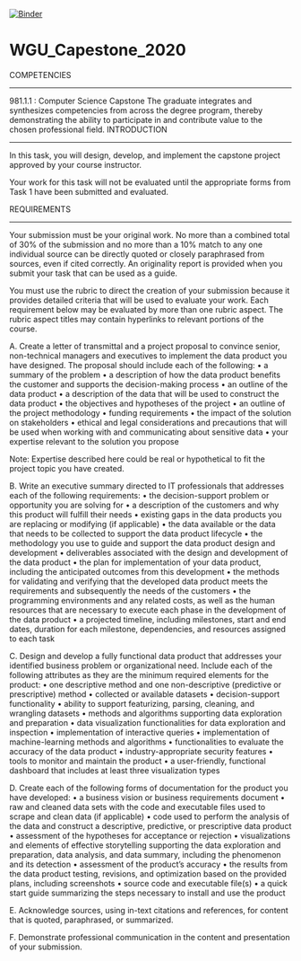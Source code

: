 [![Binder](https://mybinder.org/badge_logo.svg)](https://mybinder.org/v2/gh/cdesai95/WGU_Capestone_2020.git/master)

# WGU_Capestone_2020

COMPETENCIES
________________________________________
981.1.1 : Computer Science Capstone
The graduate integrates and synthesizes competencies from across the degree program, thereby demonstrating the ability to participate in and contribute value to the chosen professional field.
INTRODUCTION
________________________________________
In this task, you will design, develop, and implement the capstone project approved by your  course instructor.

Your work for this task will not be evaluated until the appropriate forms from Task 1 have been submitted and evaluated.

REQUIREMENTS
________________________________________
Your submission must be your original work. No more than a combined total of 30% of the submission and no more than a 10% match to any one individual source can be directly quoted or closely paraphrased from sources, even if cited correctly. An originality report is provided when you submit your task that can be used as a guide.

You must use the rubric to direct the creation of your submission because it provides detailed criteria that will be used to evaluate your work. Each requirement below may be evaluated by more than one rubric aspect. The rubric aspect titles may contain hyperlinks to relevant portions of the course.

A.   Create a letter of transmittal and a project proposal to convince senior, non-technical managers and executives to implement the data product you have designed. The proposal should include each  of the following:
•  a summary of the problem
•  a description of how the data product benefits the customer and supports the decision-making process
•  an outline of the data product
•  a description of the data that will be used to construct the data product
•  the objectives and hypotheses of the project
•  an outline of the project methodology
•  funding requirements
•  the impact of the solution on stakeholders
•  ethical and legal considerations and precautions that will be used when working with and communicating about sensitive data
•  your expertise relevant to the solution you propose

Note: Expertise described here could be real or hypothetical to fit the project topic you have created.

B.   Write an executive summary directed to IT professionals that addresses each  of the following requirements:
•  the decision-support problem or opportunity you are solving for
•  a description of the customers and why this product will fulfill their needs
•  existing gaps in the data products you are replacing or modifying (if applicable)
•  the data available or the data that needs to be collected to support the data product lifecycle
•  the methodology you use to guide and support the data product design and development
•  deliverables associated with the design and development of the data product
•  the plan for implementation of your data product, including the anticipated outcomes from this development
•  the methods for validating and verifying that the developed data product meets the requirements and subsequently the needs of the customers
•  the programming environments and any related costs, as well as the human resources that are necessary to execute each  phase in the development of the data product
•  a projected timeline, including milestones, start and end dates, duration for each  milestone, dependencies, and resources assigned to each  task

C.   Design and develop a fully functional data product that addresses your identified business problem or organizational need. Include each  of the following attributes as they are the minimum required elements for the product:
•  one descriptive method and one non-descriptive (predictive or prescriptive) method
•  collected or available datasets
•  decision-support functionality
•  ability to support featurizing, parsing, cleaning, and wrangling datasets
•  methods and algorithms supporting data exploration and preparation
•  data visualization functionalities for data exploration and inspection
•  implementation of interactive queries
•  implementation of machine-learning methods and algorithms 
•  functionalities to evaluate the accuracy of the data product
•  industry-appropriate security features
•  tools to monitor and maintain the product
•  a user-friendly, functional dashboard that includes at least  three visualization types

D.   Create each  of the following forms of documentation for the product you have developed:
•  a business vision or business requirements document
•  raw and cleaned data sets with the code and executable files used to scrape and clean data (if applicable)
•  code used to perform the analysis of the data and construct a descriptive, predictive, or prescriptive data product
•  assessment of the hypotheses for acceptance or rejection
•  visualizations and elements of effective storytelling supporting the data exploration and preparation, data analysis, and data summary, including the phenomenon and its detection
•  assessment of the product’s accuracy 
•  the results from the data product testing, revisions, and optimization based on the provided plans, including screenshots
•  source code and executable file(s)
•  a quick start guide summarizing the steps necessary to install and use the product

E.   Acknowledge sources, using in-text citations and references, for content that is quoted, paraphrased, or summarized.

F.   Demonstrate professional communication in the content and presentation of your submission.

